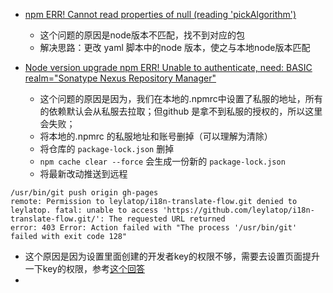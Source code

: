 - [npm ERR! Cannot read properties of null (reading 'pickAlgorithm')](https://stackoverflow.com/questions/70019872/npm-err-cannot-read-properties-of-null-reading-pickalgorithm)
	- 这个问题的原因是node版本不匹配，找不到对应的包
	- 解决思路：更改 yaml 脚本中的node 版本，使之与本地node版本匹配

-  [Node version upgrade npm ERR! Unable to authenticate, need: BASIC realm="Sonatype Nexus Repository Manager"](https://stackoverflow.com/questions/60910172/node-version-upgrade-npm-err-unable-to-authenticate-need-basic-realm-sonatyp)
	- 这个问题的原因是因为，我们在本地的.npmrc中设置了私服的地址，所有的依赖默认会从私服去拉取；但github 是拿不到私服的授权的，所以这里会失败；
	- 将本地的.npmrc 的私服地址和账号删掉（可以理解为清除）
	- 将仓库的 `package-lock.json` 删掉
	- `npm cache clear --force`  会生成一份新的 `package-lock.json`
	- 将最新改动推送到远程


```
/usr/bin/git push origin gh-pages 
remote: Permission to leylatop/i18n-translate-flow.git denied to leylatop. fatal: unable to access 'https://github.com/leylatop/i18n-translate-flow.git/': The requested URL returned 
error: 403 Error: Action failed with "The process '/usr/bin/git' failed with exit code 128"
```
- 这个原因是因为设置里面创建的开发者key的权限不够，需要去设置页面提升一下key的权限，参考[这个回答](https://stackoverflow.com/questions/76023778/action-failed-with-the-process-usr-bin-git-failed-with-exit-code-128)
- 